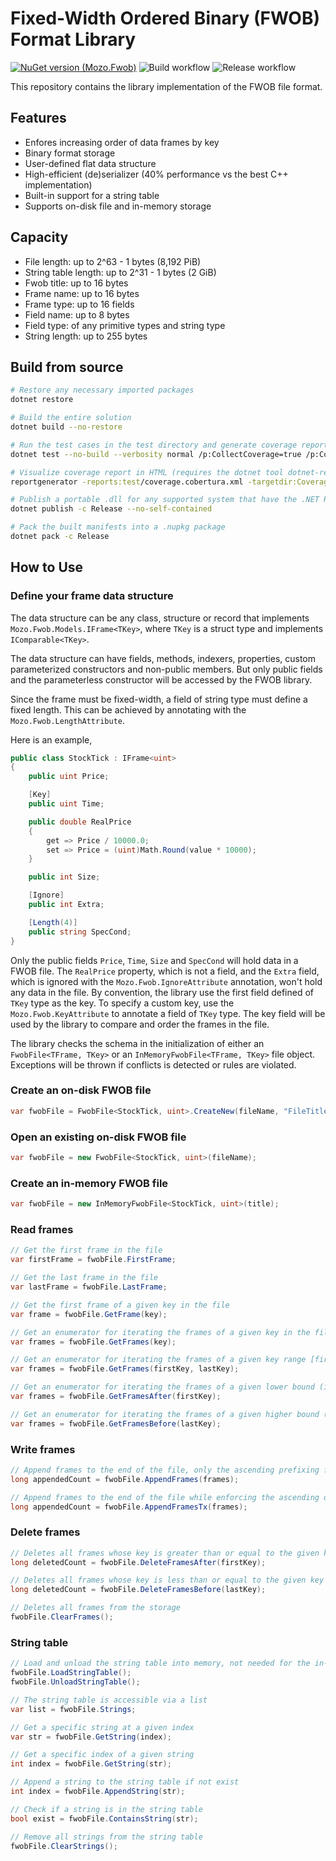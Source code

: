 # Fixed-Width Ordered Binary (FWOB) Format Library

[![NuGet version (Mozo.Fwob)](https://img.shields.io/nuget/v/Mozo.Fwob.svg)](https://www.nuget.org/packages/Mozo.Fwob/)
![Build workflow](https://github.com/stcmz/Mozo.Fwob/actions/workflows/build.yml/badge.svg)
![Release workflow](https://github.com/stcmz/Mozo.Fwob/actions/workflows/release.yml/badge.svg)

This repository contains the library implementation of the FWOB file format.

## Features

* Enfores increasing order of data frames by key
* Binary format storage
* User-defined flat data structure
* High-efficient (de)serializer (40% performance vs the best C++ implementation)
* Built-in support for a string table
* Supports on-disk file and in-memory storage

## Capacity

* File length: up to 2^63 - 1 bytes (8,192 PiB)
* String table length: up to 2^31 - 1 bytes (2 GiB)
* Fwob title: up to 16 bytes
* Frame name: up to 16 bytes
* Frame type: up to 16 fields
* Field name: up to 8 bytes
* Field type: of any primitive types and string type
* String length: up to 255 bytes

## Build from source

```bash
# Restore any necessary imported packages
dotnet restore

# Build the entire solution
dotnet build --no-restore

# Run the test cases in the test directory and generate coverage report
dotnet test --no-build --verbosity normal /p:CollectCoverage=true /p:CoverletOutputFormat=cobertura

# Visualize coverage report in HTML (requires the dotnet tool dotnet-reportgenerator-globaltool to be installed)
reportgenerator -reports:test/coverage.cobertura.xml -targetdir:CoverageReport -reporttypes:Html -historydir:CoverageHistory

# Publish a portable .dll for any supported system that have the .NET Runtime/SDK installed
dotnet publish -c Release --no-self-contained

# Pack the built manifests into a .nupkg package
dotnet pack -c Release
```

## How to Use

### Define your frame data structure

The data structure can be any class, structure or record that implements `Mozo.Fwob.Models.IFrame<TKey>`, where `TKey` is a struct type and implements `IComparable<TKey>`.

The data structure can have fields, methods, indexers, properties, custom parameterized constructors and non-public members. But only public fields and the parameterless constructor will be accessed by the FWOB library.

Since the frame must be fixed-width, a field of string type must define a fixed length. This can be achieved by annotating with the `Mozo.Fwob.LengthAttribute`.

Here is an example,

```csharp
public class StockTick : IFrame<uint>
{
    public uint Price;

    [Key]
    public uint Time;

    public double RealPrice
    {
        get => Price / 10000.0;
        set => Price = (uint)Math.Round(value * 10000);
    }

    public int Size;

    [Ignore]
    public int Extra;

    [Length(4)]
    public string SpecCond;
}
```

Only the public fields `Price`, `Time`, `Size` and `SpecCond` will hold data in a FWOB file. The `RealPrice` property, which is not a field, and the `Extra` field, which is ignored with the `Mozo.Fwob.IgnoreAttribute` annotation, won't hold any data in the file. By convention, the library use the first field defined of `TKey` type as the key. To specify a custom key, use the `Mozo.Fwob.KeyAttribute` to annotate a field of `TKey` type. The key field will be used by the library to compare and order the frames in the file.

The library checks the schema in the initialization of either an `FwobFile<TFrame, TKey>` or an `InMemoryFwobFile<TFrame, TKey>` file object. Exceptions will be thrown if conflicts is detected or rules are violated.

### Create an on-disk FWOB file

```csharp
var fwobFile = FwobFile<StockTick, uint>.CreateNew(fileName, "FileTitle");
```

### Open an existing on-disk FWOB file

```csharp
var fwobFile = new FwobFile<StockTick, uint>(fileName);
```

### Create an in-memory FWOB file

```csharp
var fwobFile = new InMemoryFwobFile<StockTick, uint>(title);
```

### Read frames

```csharp
// Get the first frame in the file
var firstFrame = fwobFile.FirstFrame;

// Get the last frame in the file
var lastFrame = fwobFile.LastFrame;

// Get the first frame of a given key in the file
var frame = fwobFile.GetFrame(key);

// Get an enumerator for iterating the frames of a given key in the file, in case the key is not unique
var frames = fwobFile.GetFrames(key);

// Get an enumerator for iterating the frames of a given key range [firstKey, lastKey) in the file
var frames = fwobFile.GetFrames(firstKey, lastKey);

// Get an enumerator for iterating the frames of a given lower bound (inclusive) in the file
var frames = fwobFile.GetFramesAfter(firstKey);

// Get an enumerator for iterating the frames of a given higher bound (inclusive) in the file
var frames = fwobFile.GetFramesBefore(lastKey);
```

### Write frames

```csharp
// Append frames to the end of the file, only the ascending prefixing frames will be taken
long appendedCount = fwobFile.AppendFrames(frames);

// Append frames to the end of the file while enforcing the ascending order by key and no data will be appended if the ordering rule is violated
long appendedCount = fwobFile.AppendFramesTx(frames);
```

### Delete frames

```csharp
// Deletes all frames whose key is greater than or equal to the given key
long deletedCount = fwobFile.DeleteFramesAfter(firstKey);

// Deletes all frames whose key is less than or equal to the given key
long deletedCount = fwobFile.DeleteFramesBefore(lastKey);

// Deletes all frames from the storage
fwobFile.ClearFrames();
```

### String table

```csharp
// Load and unload the string table into memory, not needed for the in-memory storage
fwobFile.LoadStringTable();
fwobFile.UnloadStringTable();

// The string table is accessible via a list
var list = fwobFile.Strings;

// Get a specific string at a given index
var str = fwobFile.GetString(index);

// Get a specific index of a given string
int index = fwobFile.GetString(str);

// Append a string to the string table if not exist
int index = fwobFile.AppendString(str);

// Check if a string is in the string table
bool exist = fwobFile.ContainsString(str);

// Remove all strings from the string table
fwobFile.ClearStrings();
```
